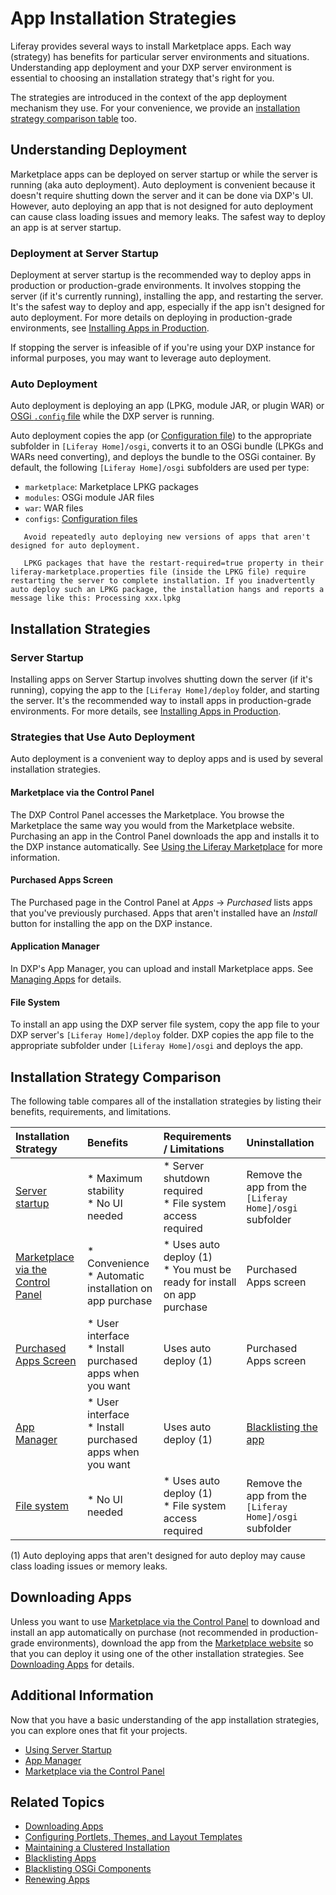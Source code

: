 # App Installation Strategies 

Liferay provides several ways to install Marketplace apps. Each way (strategy) has benefits for particular server environments and situations. Understanding app deployment and your DXP server environment is essential to choosing an installation strategy that's right for you. 

The strategies are introduced in the context of the app deployment mechanism they use. For your convenience, we provide an [installation strategy comparison table](#installation-strategy-comparison) too.

## Understanding Deployment

Marketplace apps can be deployed on server startup or while the server is running (aka auto deployment). Auto deployment is convenient because it doesn't require shutting down the server and it can be done via DXP's UI. However, auto deploying an app that is not designed for auto deployment can cause class loading issues and memory leaks. The safest way to deploy an app is at server startup.

### Deployment at Server Startup

Deployment at server startup is the recommended way to deploy apps in production or production-grade environments. It involves stopping the server (if it's currently running), installing the app, and restarting the server. It's the safest way to deploy and app, especially if the app isn't designed for auto deployment. For more details on deploying in production-grade environments, see [Installing Apps in Production](./installing-apps-in-production.md).

If stopping the server is infeasible of if you're using your DXP instance for informal purposes, you may want to leverage auto deployment.

### Auto Deployment

Auto deployment is deploying an app (LPKG, module JAR, or plugin WAR) or [OSGi `.config` file](https://help.liferay.com/hc/en-us/articles/360029131591-System-Settings#exporting-and-importing-configurations) while the DXP server is running.

Auto deployment copies the app (or [Configuration file](https://help.liferay.com/hc/en-us/articles/360029131591-System-Settings#exporting-and-importing-configurations)) to the appropriate subfolder in `[Liferay Home]/osgi`, converts it to an OSGi bundle (LPKGs and WARs need converting), and deploys the bundle to the OSGi container. By default, the following `[Liferay Home]/osgi` subfolders are used per type:

- `marketplace`: Marketplace LPKG packages
- `modules`: OSGi module JAR files
- `war`: WAR files
- `configs`: [Configuration files](https://help.liferay.com/hc/en-us/articles/360029131591-System-Settings#exporting-and-importing-configurations)

```important::
   Avoid repeatedly auto deploying new versions of apps that aren't designed for auto deployment.
```

```warning::
   LPKG packages that have the restart-required=true property in their liferay-marketplace.properties file (inside the LPKG file) require restarting the server to complete installation. If you inadvertently auto deploy such an LPKG package, the installation hangs and reports a message like this: Processing xxx.lpkg
```

## Installation Strategies

### Server Startup 

Installing apps on Server Startup involves shutting down the server (if it's running), copying the app to the `[Liferay Home]/deploy` folder, and starting the server. It's the recommended way to install apps in production-grade environments. For more details, see [Installing Apps in Production](./installing-apps-in-production.md).

### Strategies that Use Auto Deployment

Auto deployment is a convenient way to deploy apps and is used by several installation strategies.

#### Marketplace via the Control Panel

The DXP Control Panel accesses the Marketplace. You browse the Marketplace the same way you would from the Marketplace website. Purchasing an app in the Control Panel downloads the app and installs it to the DXP instance automatically. See [Using the Liferay Marketplace]((../using-the-liferay-marketplace.md)) for more information.

#### Purchased Apps Screen

The Purchased page in the Control Panel at *Apps* &rarr; *Purchased* lists apps that you've previously purchased. Apps that aren't installed have an *Install* button for installing the app on the DXP instance.

#### Application Manager

In DXP's App Manager, you can upload and install Marketplace apps. See [Managing Apps](./managing-apps.md) for details.

#### File System

To install an app using the DXP server file system, copy the app file to your DXP server's `[Liferay Home]/deploy` folder. DXP copies the app file to the appropriate subfolder under `[Liferay Home]/osgi` and deploys the app.

## Installation Strategy Comparison

The following table compares all of the installation strategies by listing their benefits, requirements, and limitations.

| Installation Strategy | Benefits | Requirements / Limitations | Uninstallation |
| :-------------------- | :------- | :------------------------- | :--------------- |
| [Server startup](#deployment-at-server-startup) |* Maximum stability<br/>* No UI needed | * Server shutdown required<br/>* File system access required | Remove the app from the `[Liferay Home]/osgi` subfolder |
| [Marketplace via the Control Panel](../using-the-liferay-marketplace.md) | * Convenience<br/>* Automatic installation on app purchase<br/> | * Uses auto deploy (1)<br/>* You must be ready for install on app purchase | Purchased Apps screen |
| [Purchased Apps Screen](#purchased-apps-screen) | * User interface<br/>* Install purchased apps when you want | Uses auto deploy (1) | Purchased Apps screen |
| [App Manager](./managing-apps.md) | * User interface<br/>* Install purchased apps when you want | Uses auto deploy (1) | [Blacklisting the app](./blacklisting-apps.md) |
| [File system](#file-system) | * No UI needed | * Uses auto deploy (1)<br/>* File system access required | Remove the app from the `[Liferay Home]/osgi` subfolder |

(1) Auto deploying apps that aren't designed for auto deploy may cause class loading issues or memory leaks.

## Downloading Apps

Unless you want to use [Marketplace via the Control Panel](../using-the-liferay-marketplace.md) to download and install an app automatically on purchase (not recommended in production-grade environments), download the app from the [Marketplace website](https://web.liferay.com/marketplace) so that you can deploy it using one of the other installation strategies. See [Downloading Apps](./downloading-apps.md) for details.

## Additional Information

Now that you have a basic understanding of the app installation strategies, you can explore ones that fit your projects.

* [Using Server Startup](./installing-apps-in-production.md)
* [App Manager](./managing-apps.md)
* [Marketplace via the Control Panel](../using-the-liferay-marketplace.md)

## Related Topics

* [Downloading Apps](./downloading-apps.md)
* [Configuring Portlets, Themes, and Layout Templates](./configuring-portlets-themes-and-layout-templates.md)
* [Maintaining a Clustered Installation](../../10-maintaining-a-liferay-dxp-installation/10-maintaining-clusters/01-maintaining-clustered-installations.md)
* [Blacklisting Apps](./blacklisting-apps.md)
* [Blacklisting OSGi Components](./blacklisting-osgi-components.md)
* [Renewing Apps](./renewing-apps.md)

